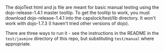 The dojoTest html and js file are meant for basic manual testing using the dojo-release-1.4.1 master tooltip.  To get the tooltip to work, you must download dojo-release-1.4.1 into the capslock/test/lib directory.  It won't work with dojo-1.7.3 (I haven't tried other versions of dojo).

There are three ways to run it - see the instructions in the README in the `test/jasmine` directory of this repo, but substituting `test/manual` where appropriate.

